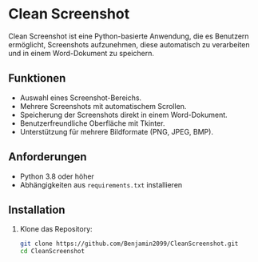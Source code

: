# Clean Screenshot

Clean Screenshot ist eine Python-basierte Anwendung, die es Benutzern ermöglicht, Screenshots aufzunehmen, diese automatisch zu verarbeiten und in einem Word-Dokument zu speichern.

## Funktionen

- Auswahl eines Screenshot-Bereichs.
- Mehrere Screenshots mit automatischem Scrollen.
- Speicherung der Screenshots direkt in einem Word-Dokument.
- Benutzerfreundliche Oberfläche mit Tkinter.
- Unterstützung für mehrere Bildformate (PNG, JPEG, BMP).

## Anforderungen

- Python 3.8 oder höher
- Abhängigkeiten aus `requirements.txt` installieren

## Installation

1. Klone das Repository:
   ```bash
   git clone https://github.com/Benjamin2099/CleanScreenshot.git
   cd CleanScreenshot
